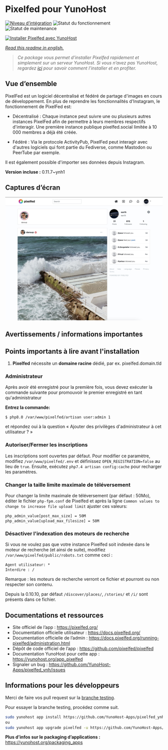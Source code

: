 <!--
N.B.: This README was automatically generated by https://github.com/YunoHost/apps/tree/master/tools/README-generator
It shall NOT be edited by hand.
-->

# Pixelfed pour YunoHost

[![Niveau d’intégration](https://dash.yunohost.org/integration/pixelfed.svg)](https://dash.yunohost.org/appci/app/pixelfed) ![Statut du fonctionnement](https://ci-apps.yunohost.org/ci/badges/pixelfed.status.svg) ![Statut de maintenance](https://ci-apps.yunohost.org/ci/badges/pixelfed.maintain.svg)

[![Installer Pixelfed avec YunoHost](https://install-app.yunohost.org/install-with-yunohost.svg)](https://install-app.yunohost.org/?app=pixelfed)

*[Read this readme in english.](./README.md)*

> *Ce package vous permet d’installer Pixelfed rapidement et simplement sur un serveur YunoHost.
Si vous n’avez pas YunoHost, regardez [ici](https://yunohost.org/#/install) pour savoir comment l’installer et en profiter.*

## Vue d’ensemble

PixelFed est un logiciel décentralisé et fédéré de partage d'images en cours de développement.
En plus de reprendre les fonctionnalités d'Instagram, le fonctionnement de PixelFed est:

* Décentralisé : Chaque instance peut suivre une ou plusieurs autres instances PixelFed afin de permettre à leurs membres respectifs d'interagir. Une première instance publique pixelfed.social limitée à 10 000 membres a déjà été créée.

* Fédéré : Via le protocole ActivityPub, PixelFed peut interagir avec d'autres logiciels qui font partie du Fediverse, comme Mastodon ou PeerTube par exemple.

Il est également possible d'importer ses données depuis Instagram.


**Version incluse :** 0.11.7~ynh1

## Captures d’écran

![Capture d’écran de Pixelfed](./doc/screenshots/screenshots.jpg)

## Avertissements / informations importantes

## Points importants à lire avant l'installation

1. **Pixelfed** nécessite un **domaine racine** dédié, par ex. pixelfed.domain.tld

### Administrateur

Après avoir été enregistré pour la première fois, vous devez exécuter la commande suivante pour promouvoir le premier enregistré en tant qu'administrateur

**Entrez la commande:**

    $ php8.0 /var/www/pixelfed/artisan user:admin 1

et répondez oui à la question « Ajouter des privilèges d'administrateur à cet utilisateur ? »

### Autoriser/Fermer les inscriptions

Les inscriptions sont ouvertes par défaut.
Pour modifier ce paramètre, modifiez `/var/www/pixelfed/.env` et définissez `OPEN_REGISTRATION=false` au lieu de `true`.
Ensuite, exécutez `php7.4 artisan config:cache` pour recharger les paramètres.

### Changer la taille limite maximale de téléversement

Pour changer la limite maximale de téléversement (par défaut : 50Mo), éditer le fichier `php-fpm.conf` de Pixelfed et après la ligne `Common values to change to increase file upload limit` ajuster ces valeurs:
```
php_admin_value[post_max_size] = 50M
php_admin_value[upload_max_filesize] = 50M
```

### Désactiver l'indexation des moteurs de recherche

Si vous ne voulez pas que votre instance Pixelfed soit indexée dans le moteur de recherche (et ainsi de suite), modifiez `/var/www/pixelfed/public/robots.txt` comme ceci :
```
Agent utilisateur: *
Interdire : /
```
Remarque : les moteurs de recherche verront ce fichier et pourront ou non respecter son contenu.

Depuis la 0.10.10, par défaut `/discover/places/`, `/stories/` et `/i/` sont présents dans ce fichier.

## Documentations et ressources

* Site officiel de l’app : <https://pixelfed.org/>
* Documentation officielle utilisateur : <https://docs.pixelfed.org/>
* Documentation officielle de l’admin : <https://docs.pixelfed.org/running-pixelfed/administration.html>
* Dépôt de code officiel de l’app : <https://github.com/pixelfed/pixelfed>
* Documentation YunoHost pour cette app : <https://yunohost.org/app_pixelfed>
* Signaler un bug : <https://github.com/YunoHost-Apps/pixelfed_ynh/issues>

## Informations pour les développeurs

Merci de faire vos pull request sur la [branche testing](https://github.com/YunoHost-Apps/pixelfed_ynh/tree/testing).

Pour essayer la branche testing, procédez comme suit.

``` bash
sudo yunohost app install https://github.com/YunoHost-Apps/pixelfed_ynh/tree/testing --debug
ou
sudo yunohost app upgrade pixelfed -u https://github.com/YunoHost-Apps/pixelfed_ynh/tree/testing --debug
```

**Plus d’infos sur le packaging d’applications :** <https://yunohost.org/packaging_apps>